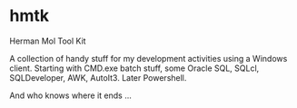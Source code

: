 # hmtk
Herman Mol Tool Kit

A collection of handy stuff for my development activities using a Windows client. Starting with CMD.exe batch stuff, some Oracle SQL, SQLcl, SQLDeveloper, AWK, AutoIt3.
Later Powershell.

And who knows where it ends ...
